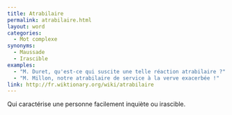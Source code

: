 ```yaml
---
title: Atrabilaire
permalink: atrabilaire.html
layout: word
categories:
  - Mot complexe
synonyms:
  - Maussade
  - Irascible
examples:
  - "M. Duret, qu'est-ce qui suscite une telle réaction atrabilaire ?"
  - "M. Millon, notre atrabilaire de service à la verve exacerbée !"
link: http://fr.wiktionary.org/wiki/atrabilaire
---
```


Qui caractérise une personne facilement inquiète ou irascible.

